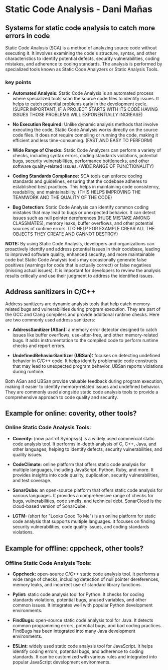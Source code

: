# Static Code Analysis - Dani Mañas

## Systems for static code analysis to catch more errors in code

Static Code Analysis (SCA) is a method of analyzing source code without executing it. It involves examining the code's structure, syntax, and other characteristics to identify potential defects, security vulnerabilities, coding mistakes, and adherence to coding standards. The analysis is performed by specialized tools known as Static Code Analyzers or Static Analysis Tools.

### key points

* **Automated Analysis:** Static Code Analysis is an automated process where specialized tools scan the source code files to identify issues. It helps to catch potential problems early in the development cycle. (SUPER IMPORTANT, IF A PROJECT STARTS WITH ITS CODE HAVING ISSUES THOSE PROBLEMS WILL EXPONENTIALLY INCREASE)

* **No Execution Required:** Unlike dynamic analysis methods that involve executing the code, Static Code Analysis works directly on the source code files. It does not require compiling or running the code, making it efficient and less time-consuming. (FAST AND EASY TO PERFORM)

* **Wide Range of Checks:** Static Code Analyzers can perform a variety of checks, including syntax errors, coding standards violations, potential bugs, security vulnerabilities, performance bottlenecks, and other software quality-related issues. (WIDE RANGE OF FUNCTIONALITY)

* **Coding Standards Compliance:** SCA tools can enforce coding standards and guidelines, ensuring that the codebase adheres to established best practices. This helps in maintaining code consistency, readability, and maintainability. (THIS HELPS IMPROVING THE TEAMWORK AND THE QUALITY OF THE CODE)

* **Bug Detection:** Static Code Analysis can identify common coding mistakes that may lead to bugs or unexpected behavior. It can detect issues such as null pointer dereferences (HUGE MISTAKE AMONG CLASSMATES), memory leaks, buffer overflows, and other potential sources of runtime errors. (TO HELP FOR EXAMPLE CREAR ALL THE OBJECTS THEY CREATE AND CANNOT DESTROY)


**NOTE:** By using Static Code Analysis, developers and organizations can proactively identify and address potential issues in their codebase, leading to improved software quality, enhanced security, and more maintainable code but Static Code Analysis tools may occasionally generate false positives (warnings for code that is actually correct) or false negatives (missing actual issues). It is important for developers to review the analysis results critically and use their judgment to address the identified issues.


## Address sanitizers in C/C++

Address sanitizers are dynamic analysis tools that help catch memory-related bugs and vulnerabilities during program execution. They are part of the GCC and Clang compilers and provide additional runtime checks. Here are two commonly used address sanitizers:

* **AddressSanitizer (ASan):** a memory error detector designed to catch issues like buffer overflows, use-after-free, and other memory-related bugs. It adds instrumentation to the compiled code to perform runtime checks and report errors.

* **UndefinedBehaviorSanitizer (UBSan):** focuses on detecting undefined behavior in C/C++ code. It helps identify problematic code constructs that may lead to unexpected program behavior. UBSan reports violations during runtime.

Both ASan and UBSan provide valuable feedback during program execution, making it easier to identify memory-related issues and undefined behavior. They are commonly used alongside static code analysis tools to provide a comprehensive approach to code quality and security.

## Example for online: coverity, other tools?

### Online Static Code Analysis Tools:

* **Coverity:** (now part of Synopsys) is a widely used commercial static code analysis tool. It performs in-depth analysis of C, C++, Java, and other languages, helping to identify defects, security vulnerabilities, and quality issues.

* **CodeClimate:** online platform that offers static code analysis for multiple languages, including JavaScript, Python, Ruby, and more. It provides insights into code quality, duplication, security vulnerabilities, and test coverage.

* **SonarQube:** an open-source platform that offers static code analysis for various languages. It provides a comprehensive range of checks for bugs, vulnerabilities, code smells, and technical debt. SonarCloud is the cloud-based version of SonarQube.

* **LGTM:** (short for "Looks Good To Me") is an online platform for static code analysis that supports multiple languages. It focuses on finding security vulnerabilities, code quality issues, and coding standards violations.

## Example for oﬄine: cppcheck, other tools?

### Offline Static Code Analysis Tools:

* **Cppcheck:** open-source C/C++ static code analysis tool. It performs a wide range of checks, including detection of null pointer dereferences, memory leaks, and incorrect use of standard library functions.

* **Pylint:** static code analysis tool for Python. It checks for coding standards violations, potential bugs, unused variables, and other common issues. It integrates well with popular Python development environments.

* **FindBugs:** open-source static code analysis tool for Java. It detects common programming errors, potential bugs, and bad coding practices. FindBugs has been integrated into many Java development environments.

* **ESLint:** widely used static code analysis tool for JavaScript. It helps identify coding errors, potential bugs, and adherence to coding standards. It can be customized with various rules and integrated into popular JavaScript development environments.
